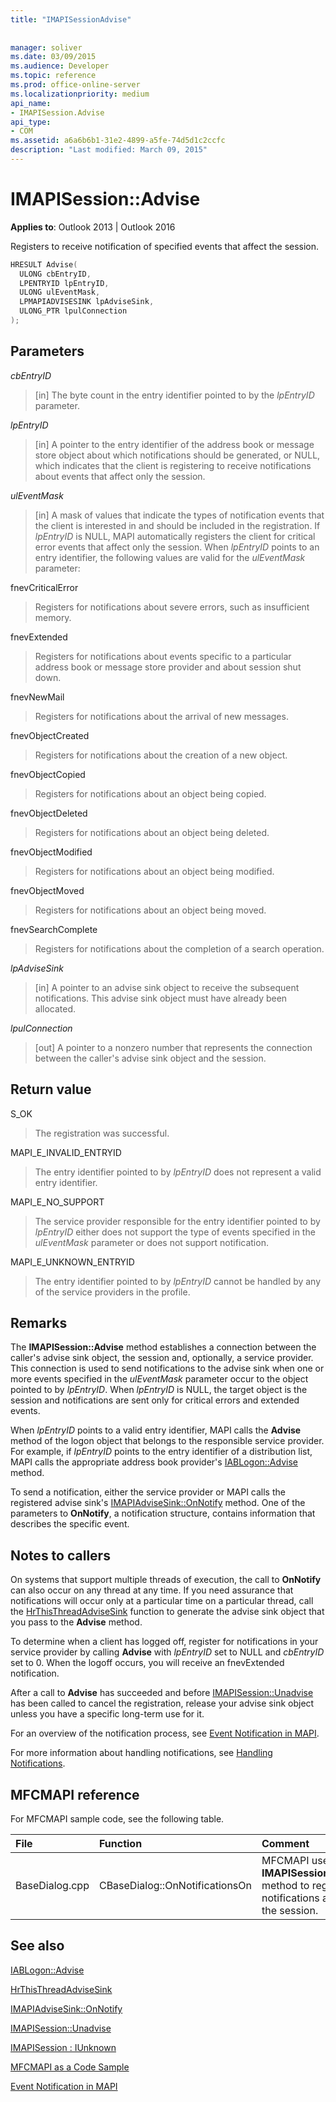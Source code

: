 ```yaml
---
title: "IMAPISessionAdvise"
 
 
manager: soliver
ms.date: 03/09/2015
ms.audience: Developer
ms.topic: reference
ms.prod: office-online-server
ms.localizationpriority: medium
api_name:
- IMAPISession.Advise
api_type:
- COM
ms.assetid: a6a6b6b1-31e2-4899-a5fe-74d5d1c2ccfc
description: "Last modified: March 09, 2015"
---
```


# IMAPISession::Advise

  
  
**Applies to**: Outlook 2013 | Outlook 2016 
  
Registers to receive notification of specified events that affect the session.
  
```cpp
HRESULT Advise(
  ULONG cbEntryID,
  LPENTRYID lpEntryID,
  ULONG ulEventMask,
  LPMAPIADVISESINK lpAdviseSink,
  ULONG_PTR lpulConnection
);
```

## Parameters

 _cbEntryID_
  
> [in] The byte count in the entry identifier pointed to by the  _lpEntryID_ parameter. 
    
 _lpEntryID_
  
> [in] A pointer to the entry identifier of the address book or message store object about which notifications should be generated, or NULL, which indicates that the client is registering to receive notifications about events that affect only the session. 
    
 _ulEventMask_
  
> [in] A mask of values that indicate the types of notification events that the client is interested in and should be included in the registration. If  _lpEntryID_ is NULL, MAPI automatically registers the client for critical error events that affect only the session. When  _lpEntryID_ points to an entry identifier, the following values are valid for the  _ulEventMask_ parameter: 
    
fnevCriticalError 
  
> Registers for notifications about severe errors, such as insufficient memory.
    
fnevExtended 
  
> Registers for notifications about events specific to a particular address book or message store provider and about session shut down.
    
fnevNewMail 
  
> Registers for notifications about the arrival of new messages. 
    
fnevObjectCreated 
  
> Registers for notifications about the creation of a new object.
    
fnevObjectCopied
  
> Registers for notifications about an object being copied.
    
fnevObjectDeleted
  
> Registers for notifications about an object being deleted.
    
fnevObjectModified
  
> Registers for notifications about an object being modified.
    
fnevObjectMoved
  
> Registers for notifications about an object being moved.
    
fnevSearchComplete
  
> Registers for notifications about the completion of a search operation.
    
 _lpAdviseSink_
  
> [in] A pointer to an advise sink object to receive the subsequent notifications. This advise sink object must have already been allocated.
    
 _lpulConnection_
  
> [out] A pointer to a nonzero number that represents the connection between the caller's advise sink object and the session.
    
## Return value

S_OK 
  
> The registration was successful.
    
MAPI_E_INVALID_ENTRYID 
  
> The entry identifier pointed to by  _lpEntryID_ does not represent a valid entry identifier. 
    
MAPI_E_NO_SUPPORT 
  
> The service provider responsible for the entry identifier pointed to by  _lpEntryID_ either does not support the type of events specified in the _ulEventMask_ parameter or does not support notification. 
    
MAPI_E_UNKNOWN_ENTRYID 
  
> The entry identifier pointed to by  _lpEntryID_ cannot be handled by any of the service providers in the profile. 
    
## Remarks

The **IMAPISession::Advise** method establishes a connection between the caller's advise sink object, the session and, optionally, a service provider. This connection is used to send notifications to the advise sink when one or more events specified in the _ulEventMask_ parameter occur to the object pointed to by  _lpEntryID_. When  _lpEntryID_ is NULL, the target object is the session and notifications are sent only for critical errors and extended events. 
  
When  _lpEntryID_ points to a valid entry identifier, MAPI calls the **Advise** method of the logon object that belongs to the responsible service provider. For example, if  _lpEntryID_ points to the entry identifier of a distribution list, MAPI calls the appropriate address book provider's [IABLogon::Advise](iablogon-advise.md) method. 
  
To send a notification, either the service provider or MAPI calls the registered advise sink's [IMAPIAdviseSink::OnNotify](imapiadvisesink-onnotify.md) method. One of the parameters to **OnNotify**, a notification structure, contains information that describes the specific event.
  
## Notes to callers

On systems that support multiple threads of execution, the call to **OnNotify** can also occur on any thread at any time. If you need assurance that notifications will occur only at a particular time on a particular thread, call the [HrThisThreadAdviseSink](hrthisthreadadvisesink.md) function to generate the advise sink object that you pass to the **Advise** method. 
  
To determine when a client has logged off, register for notifications in your service provider by calling **Advise** with  _lpEntryID_ set to NULL and  _cbEntryID_ set to 0. When the logoff occurs, you will receive an fnevExtended notification. 
  
After a call to **Advise** has succeeded and before [IMAPISession::Unadvise](imapisession-unadvise.md) has been called to cancel the registration, release your advise sink object unless you have a specific long-term use for it. 
  
For an overview of the notification process, see [Event Notification in MAPI](event-notification-in-mapi.md). 
  
For more information about handling notifications, see [Handling Notifications](handling-notifications.md). 
  
## MFCMAPI reference

For MFCMAPI sample code, see the following table.
  
|**File**|**Function**|**Comment**|
|:-----|:-----|:-----|
|BaseDialog.cpp  <br/> |CBaseDialog::OnNotificationsOn  <br/> |MFCMAPI uses the **IMAPISession::Advise** method to register for notifications against the session.  <br/> |
   
## See also



[IABLogon::Advise](iablogon-advise.md)
  
[HrThisThreadAdviseSink](hrthisthreadadvisesink.md)
  
[IMAPIAdviseSink::OnNotify](imapiadvisesink-onnotify.md)
  
[IMAPISession::Unadvise](imapisession-unadvise.md)
  
[IMAPISession : IUnknown](imapisessioniunknown.md)


[MFCMAPI as a Code Sample](mfcmapi-as-a-code-sample.md)
  
[Event Notification in MAPI](event-notification-in-mapi.md)

